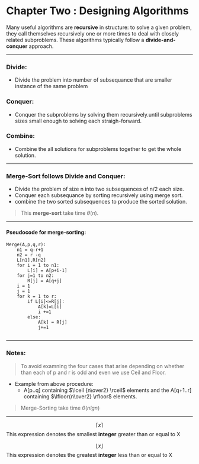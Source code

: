 # Chapter Two : Designing Algorithms
Many useful algorithms are **recursive** in structure: to solve a given problem, they
call themselves recursively one or more times to deal with closely related subproblems. These algorithms typically follow a **divide-and-conquer** approach.

---
### Divide:
- Divide the problem into number of subsequance that are smaller instance of the same problem
### Conquer:
- Conquer the subproblems by solving them recursively.until subproblems sizes small enough to solving each straigh-forward.
### Combine:
- Combine the all solutions for subproblems together to get the whole solution.


---
### Merge-Sort follows Divide and Conquer:
- Divide the problem of size n into two subsequences of n/2 each size.
- Conquer each subsequance by sorting recursively using merge sort.
- combine the two sorted subsequences to produce the sorted solution.
> This **merge-sort** take time $\theta(n)$.

---

#### Pseudocode for merge-sorting:
```
Merge(A,p,q,r):
    n1 = q-r+1
    n2 = r -q
    L[n1],R[n2]
    for i = 1 to n1:
        L[i] = A[p+i-1]
    for j=1 to n2:
        R[j] = A[q+j]
    i = 1
    j = 1
    for k = 1 to r:
        if L[i]<=R[j]:
            A[k]=L[i]
            i +=1
        else:
            A[k] = R[j]
            j+=1
        

```
---

### Notes:
>To avoid examning the four cases that arise depending on whether than each of p and r is odd and even we use Ceil and Floor.

- Example from above procedure:
    - A[p..q] containing $\lceil {n\over2} \rceil$ elements
     and the A[q+1..r] containing $\lfloor{n\over2} \rfloor$ elements.
>Merge-Sorting take time $\theta(nlgn)$ 
---



$$\lceil x \rceil$$
This expression denotes the smallest **integer** greater than or equal to X

$$\lfloor x \rfloor$$
This expression denotes the greatest **integer** less than or equal to X




